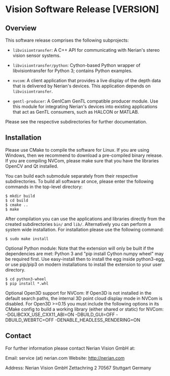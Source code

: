 Vision Software Release [VERSION]
==============================

Overview
--------

This software release comprises the following subprojects:

* `libvisiontransfer`: A C++ API for communicating with Nerian's
  stereo vision sensor systems.

* `libvisiontransfer/python`: Cython-based Python wrapper of
  libvisiontransfer for Python 3; contains Python examples.

* `nvcom`: A client application that provides a live display of the
  depth data that is delivered by Nerian's devices. This application
  depends on `libvisiontransfer`.

* `gentl-producer`: A GenICam GenTL compatible producer module. Use this
  module for integrating Nerian's devices into existing applications that
  act as GenTL consumers, such as HALCON or MATLAB.

Please see the respective subdirectories for further documentation.


Installation
------------

Please use CMake to compile the software for Linux. If you are using
Windows, then we recommend to download a pre-compiled binary release.
If you are compiling NVCom, please make sure that you have the
libraries OpenCV and Qt installed.

You can build each submodule separately from their respective
subdirectories. To build all software at once, please enter the
following commands in the top-level directory:

    $ mkdir build
    $ cd build
    $ cmake ..
    $ make

After compilation you can use the applications and libraries directly
from the created subdirectories `bin/` and `lib/`. Alternatively you
can perform a system wide installation. For installation please use the
following command:

    $ sudo make install

Optional Python module:
Note that the extension will only be built if the dependencies are met:
Python 3 and "pip install Cython numpy wheel" may be required first.
Use easy-install then to install the egg inside python3-egg, or use
pip/pip3 on modern installations to install the extension to your
user directory.

    $ cd python3-wheel
    $ pip install *.whl

Optional Open3D support for NVCom:
If Open3D is not installed in the default search paths, the internal
3D point cloud display mode in NVCom is disabled.
For Open3D >=0.15 you must include the following options in its CMake
config to build a working library (either shared or static) for NVCom:
 -DGLIBCXX_USE_CXX11_ABI=ON -DBUILD_GUI=OFF
 -DBUILD_WEBRTC=OFF -DENABLE_HEADLESS_RENDERING=ON

Contact
-------

For further information please contact Nerian Vision GmbH at:

Email: service (at) nerian.com
Website: http://nerian.com

Address:
Nerian Vision GmbH
Zettachring 2
70567 Stuttgart
Germany
